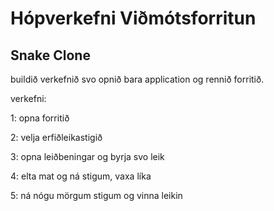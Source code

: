 # Hópverkefni Viðmótsforritun
## Snake Clone

buildið verkefnið svo opnið bara application og rennið forritið.

verkefni:

1:
opna forritið

2:
velja erfiðleikastigið 

3:
opna leiðbeningar og byrja svo
leik

4:
elta mat og ná stigum, vaxa líka

5:
ná nógu mörgum stigum og vinna
leikin



